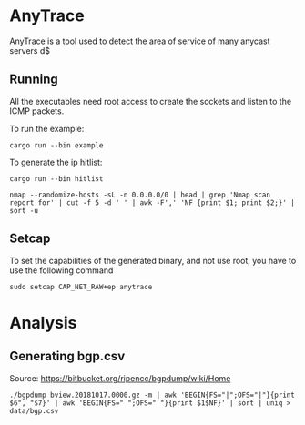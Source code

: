 # AnyTrace
AnyTrace is a tool used to detect the area of service of many anycast servers d$

## Running
All the executables need root access to create the sockets and listen to the ICMP packets.

To run the example:
```
cargo run --bin example
```
To generate the ip hitlist:
```
cargo run --bin hitlist
```

```
nmap --randomize-hosts -sL -n 0.0.0.0/0 | head | grep 'Nmap scan report for' | cut -f 5 -d ' ' | awk -F',' 'NF {print $1; print $2;}' | sort -u

```

## Setcap
To set the capabilities of the generated binary, and not use root, you have to use the following command

```
sudo setcap CAP_NET_RAW+ep anytrace
```

# Analysis
## Generating bgp.csv

Source: https://bitbucket.org/ripencc/bgpdump/wiki/Home
```
./bgpdump bview.20181017.0000.gz -m | awk 'BEGIN{FS="|";OFS="|"}{print $6", "$7}' | awk 'BEGIN{FS=" ";OFS=" "}{print $1$NF}' | sort | uniq > data/bgp.csv
```
